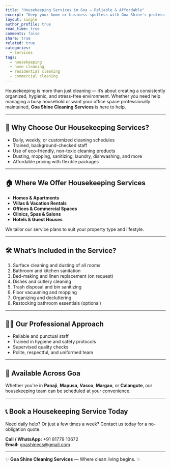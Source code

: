 ```yaml
---
title: "Housekeeping Services in Goa – Reliable & Affordable"
excerpt: "Keep your home or business spotless with Goa Shine's professional housekeeping services. Perfect for daily, weekly, or custom schedules."
layout: single
author_profile: true
read_time: true
comments: false
share: true
related: true
categories: 
  - services
tags: 
  - housekeeping
  - home cleaning
  - residential cleaning
  - commercial cleaning
---
```


Housekeeping is more than just cleaning — it’s about creating a consistently organized, hygienic, and stress-free environment. Whether you need help managing a busy household or want your office space professionally maintained, **Goa Shine Cleaning Services** is here to help.

---

## 🧽 Why Choose Our Housekeeping Services?

- Daily, weekly, or customized cleaning schedules
- Trained, background-checked staff
- Use of eco-friendly, non-toxic cleaning products
- Dusting, mopping, sanitizing, laundry, dishwashing, and more
- Affordable pricing with flexible packages

---

## 🏠 Where We Offer Housekeeping Services

- **Homes & Apartments**
- **Villas & Vacation Rentals**
- **Offices & Commercial Spaces**
- **Clinics, Spas & Salons**
- **Hotels & Guest Houses**

We tailor our service plans to suit your property type and lifestyle.

---

## 🛠️ What’s Included in the Service?

1. Surface cleaning and dusting of all rooms  
2. Bathroom and kitchen sanitation  
3. Bed-making and linen replacement (on request)  
4. Dishes and cutlery cleaning  
5. Trash disposal and bin sanitizing  
6. Floor vacuuming and mopping  
7. Organizing and decluttering  
8. Restocking bathroom essentials (optional)

---

## 👩‍🔧 Our Professional Approach

- Reliable and punctual staff  
- Trained in hygiene and safety protocols  
- Supervised quality checks  
- Polite, respectful, and uniformed team

---

## 📍 Available Across Goa

Whether you're in **Panaji**, **Mapusa**, **Vasco**, **Margao**, or **Calangute**, our housekeeping team can be scheduled at your convenience.

---

## 📞 Book a Housekeeping Service Today

Need daily help? Or just a few times a week? Contact us today for a no-obligation quote.

**Call / WhatsApp:** +91 81779 10672  
**Email:** goashinecs@gmail.com

---

✨ **Goa Shine Cleaning Services** — Where clean living begins. ✨
